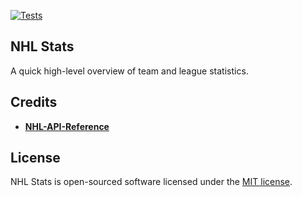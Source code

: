 [![Tests](https://github.com/anthonyterrell/nhl-stats/actions/workflows/tests.yml/badge.svg)](https://github.com/anthonyterrell/nhl-stats/actions/workflows/tests.yml)

## NHL Stats

A quick high-level overview of team and league statistics.

## Credits
- **[NHL-API-Reference](https://github.com/Zmalski/NHL-API-Reference)**

## License

NHL Stats is open-sourced software licensed under the [MIT license](https://opensource.org/licenses/MIT).
